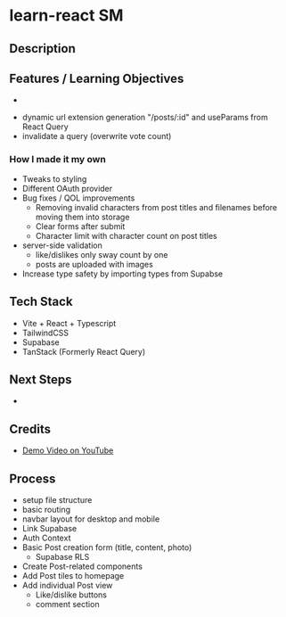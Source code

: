 # learn-react SM

## Description


## Features / Learning Objectives
<!-- Features -->
- 

<!-- Learning objectives -->
- dynamic url extension generation "/posts/:id" and useParams from React Query
- invalidate a query (overwrite vote count)

### How I made it my own
- Tweaks to styling
- Different OAuth provider
- Bug fixes / QOL improvements
    - Removing invalid characters from post titles and filenames before moving them into storage
    - Clear forms after submit 
    - Character limit with character count on post titles
- server-side validation 
    - like/dislikes only sway count by one
    - posts are uploaded with images
- Increase type safety by importing types from Supabse



## Tech Stack
- Vite + React + Typescript
- TailwindCSS
- Supabase
- TanStack (Formerly React Query)

## Next Steps
- 

## Credits
- [Demo Video on YouTube](https://youtu.be/_sSTzz13tVY?si=1n5G_N8bpPdKARWC)



## Process
- setup file structure
- basic routing
- navbar layout for desktop and mobile
- Link Supabase
- Auth Context
- Basic Post creation form (title, content, photo)
  - Supabase RLS
- Create Post-related components
- Add Post tiles to homepage
- Add individual Post view
  - Like/dislike buttons
  - comment section 